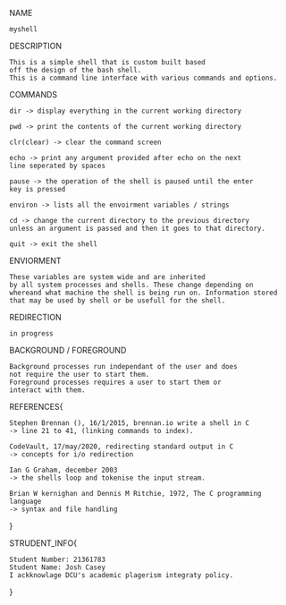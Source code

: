 NAME

	myshell

DESCRIPTION

	This is a simple shell that is custom built based
	off the design of the bash shell. 
	This is a command line interface with various commands and options.

COMMANDS

	dir -> display everything in the current working directory

	pwd -> print the contents of the current working directory

	clr(clear) -> clear the command screen

	echo -> print any argument provided after echo on the next
	line seperated by spaces

	pause -> the operation of the shell is paused until the enter
	key is pressed

	environ -> lists all the envoirment variables / strings

	cd -> change the current directory to the previous directory
	unless an argument is passed and then it goes to that directory.

	quit -> exit the shell



ENVIORMENT

	These variables are system wide and are inherited
	by all system processes and shells. These change depending on
	whereand what machine the shell is being run on. Information stored
	that may be used by shell or be usefull for the shell.
 
REDIRECTION

	in progress


BACKGROUND / FOREGROUND

	Background processes run independant of the user and does
	not require the user to start them.
	Foreground processes requires a user to start them or
	interact with them.

REFERENCES{

	Stephen Brennan (), 16/1/2015, brennan.io write a shell in C
	-> line 21 to 41, (linking commands to index).

	CodeVault, 17/may/2020, redirecting standard output in C
	-> concepts for i/o redirection

	Ian G Graham, december 2003
	-> the shells loop and tokenise the input stream.

	Brian W kernighan and Dennis M Ritchie, 1972, The C programming language
	-> syntax and file handling
}

STRUDENT_INFO{
	
	Student Number: 21361783
	Student Name: Josh Casey
	I ackknowlage DCU's academic plagerism integraty policy.
}